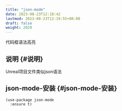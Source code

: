 ```yaml
---
title: "json-mode"
date: 2023-08-23T12:18:42
lastmod: 2023-08-23T12:19:55+08:00
draft: false
weight: 2029
---
```


代码框语法高亮 <br/>


## 说明 {#说明}

Unreal项目文件类似json语法 <br/>


## json-mode-安装 {#json-mode-安装}

```elisp
(use-package json-mode
  :ensure t)
```

